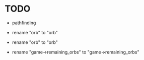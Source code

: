 # TODO

- pathfinding

- rename "orb" to "orb"
- rename "orb" to "orb"
- rename "game->remaining_orbs" to "game->remaining_orbs"
